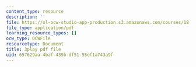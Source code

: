 ```yaml
---
content_type: resource
description: ''
file: https://ol-ocw-studio-app-production.s3.amazonaws.com/courses/18-03sc-differential-equations-fall-2011/657629aa4baf435bdf5155ef1a743a9f_hEtWqTPPXuc.pdf
file_type: application/pdf
learning_resource_types: []
ocw_type: OCWFile
resourcetype: Document
title: 3play pdf file
uid: 657629aa-4baf-435b-df51-55ef1a743a9f
---
```

